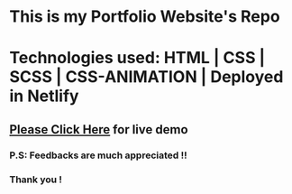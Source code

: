 # This is my Portfolio Website's Repo
# Technologies used: HTML | CSS | SCSS | CSS-ANIMATION | Deployed in Netlify
## [Please Click Here](https://sujan-current-weather.netlify.app/) for live demo
### P.S: Feedbacks are much appreciated !!
### Thank you !
